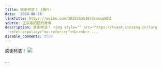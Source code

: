 ```yaml
---
title: 感谢柯洁！ [图片]
date: '2024-08-16'
linkTitle: https://weibo.com/3825863518/OsxuwpNIZ
source: 正宗毒奶菇的微博
description: 感谢柯洁！ <img style="" src="https://tvax4.sinaimg.cn/large/e40a0b5egy1hspr349tkdj20ka0k9tos.jpg"
  referrerpolicy="no-referrer"><br><br> ...
disable_comments: true
---
```

感谢柯洁！ <img style="" src="https://tvax4.sinaimg.cn/large/e40a0b5egy1hspr349tkdj20ka0k9tos.jpg" referrerpolicy="no-referrer"><br><br> ...